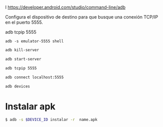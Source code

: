 I
https://developer.android.com/studio/command-line/adb



Configura el dispositivo de destino para que busque una conexión TCP/IP en el puerto 5555.    

adb tcpip 5555


`adb -s emulator-5555 shell`

``` bash
adb kill-server
```

```bash
adb start-server
```

``` bash
adb tcpip 5555 
```

``` bash
adb connect localhost:5555
``` 

```bash
adb devices
```
# Instalar apk 



```bash
$ adb -s $DEVICE_ID instalar -r  name.apk
```
